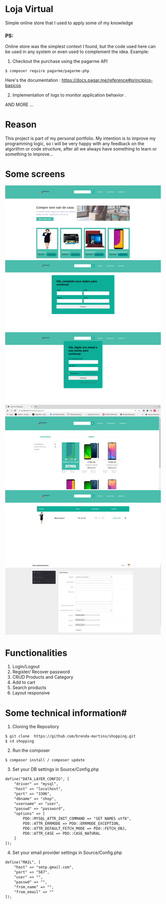 # Loja Virtual 

Simple online store that I used to apply some of my knowledge

### PS: 
Online store was the simplest context I found, but the code used here can be used in any system or even used to complement the idea.
Example: 

1. Checkout the purchase using the pagarme API

```
$ composer require pagarme/pagarme-php
```
Here's the documentation : https://docs.pagar.me/reference#principios-basicos

2. Implementation of logs to monitor application behavior .

AND MORE ...



# Reason

This project is part of my personal portfolio. My intention is to improve my programming logic, so i will be very happy with any feedback on the algorithm or code structure, after all we always have something to learn or something to improve...

# Some screens

![](https://github.com/brenda-martins/shopping/blob/master/images-project/home.png)
![](https://github.com/brenda-martins/shopping/blob/master/images-project/register.png)
![](https://github.com/brenda-martins/shopping/blob/master/images-project/login.png)
![](https://github.com/brenda-martins/shopping/blob/master/images-project/search.png)
![](https://github.com/brenda-martins/shopping/blob/master/images-project/cart.png)
![](https://github.com/brenda-martins/shopping/blob/master/images-project/area-administrativa.png)

# Functionalities

1. Login/Logout
2. Register/ Recover password
3. CRUD Products and Category
4. Add to cart
5. Search products
6. Layout responsive

# Some technical information#

1. Cloning the Repository

```
$ git clone  https://github.com/brenda-martins/shopping.git
$ cd shopping
```

2. Run the composer


```
$ composer install / composer update
```

3. Set your DB settings in Source/Config.php


```
define("DATA_LAYER_CONFIG", [
    "driver" => "mysql",
    "host" => "localhost",
    "port" => "3306",
    "dbname" => "shop",
    "username" => "user",
    "passwd" => "password",
    "options" => [
        PDO::MYSQL_ATTR_INIT_COMMAND => "SET NAMES utf8",
        PDO::ATTR_ERRMODE => PDO::ERRMODE_EXCEPTION,
        PDO::ATTR_DEFAULT_FETCH_MODE => PDO::FETCH_OBJ,
        PDO::ATTR_CASE => PDO::CASE_NATURAL
    ]
]);
```

4. Set your email provider settings in Source/Config.php

```
define("MAIL", [
    "host" => "smtp.gmail.com",
    "port" => "587",
    "user" => "",
    "passwd" => "",
    "from_name" => "",
    "from_email" => ""
]);
```

